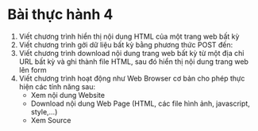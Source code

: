 # Bài thực hành 4

1. Viết chương trình hiển thị nội dung HTML của một trang web bất kỳ
2. Viết chương trình gởi dữ liệu bất kỳ bằng phương thức POST đến:
3. Viết chương trình download nội dung trang web bất kỳ từ một địa chỉ URL bất kỳ và ghi thành file HTML, sau đó hiển thị nội dung trang web lên form
4. Viết chương trình hoạt động như Web Browser cơ bản cho phép thực hiện các tính năng sau:
    - Xem nội dung Website
    - Download nội dung Web Page (HTML, các file hình ảnh, javascript, style,…)
    - Xem Source
